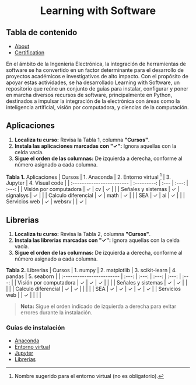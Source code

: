 <h1 align="center">Learning with Software</h1>

## Tabla de contenido
- [About](#-Aplicaciones)
- [Certification](#-certification)

En el ámbito de la Ingeniería Electrónica, la integración de herramientas de software se ha convertido en un factor determinante para el desarrollo de proyectos académicos e investigativos de alto impacto. Con el propósito de apoyar estas actividades, se ha desarrollado Learning with Software, un repositorio que reúne un conjunto de guías para instalar, configurar y poner en marcha diversos recursos de software, principalmente en Python, destinados a impulsar la integración de la electrónica con áreas como la inteligencia artificial, visión por computadora, y ciencias de la computación.

## Aplicaciones

  1. **Localiza tu curso:** Revisa la Tabla 1, columna **"Cursos"**.  
  2. **Instala las aplicaciones marcadas con "✓":** Ignora aquellas con la celda vacía.  
  3. **Sigue el orden de las columnas:** De izquierda a derecha, conforme al número asignado a cada columna.

**Tabla 1.** Aplicaciones
| Cursos                    | 1. Anaconda | 2. Entorno virtual [^1] | 3. Jupyter | 4. Visual code |
| :------------------------ | :---------: | :---                    | :---:      |  :---:         | 
| Visión por computadora    | ✓           | cv                      | ✓          |               |
| Señales y sistemas        | ✓           | signalsys               | ✓          |               |
| Calculo diferencial       | ✓           | math                    | ✓          |               |
| SEA                       | ✓           | ai                      | ✓          |               |
| Servicios web             | ✓           | websrv                  |            | ✓             |
[^1]: Nombre sugerido para el entorno virtual (no es obligatorio).

## Librerias

  1. **Localiza tu curso:** Revisa la Tabla 2, columna **"Cursos"**.  
  2. **Instala las librerias marcadas con "✓":** Ignora aquellas con la celda vacía.  
  3. **Sigue el orden de las columnas:** De izquierda a derecha, conforme al número asignado a cada columna.

**Tabla 2.** Librerias
| Cursos                    | 1. numpy | 2. matplotlib | 3. scikit-learn | 4. pandas | 5. seaborn |
| :------------------------ | :---:    | :---:         | :---:           | :---:     | :---:      |
| Visión por computadora    | ✓        | ✓             | ✓              |           |            |
| Señales y sistemas        | ✓        | ✓             |                |            |            |
| Calculo diferencial       | ✓        | ✓             |                |            |           |
| SEA                       | ✓        | ✓             | ✓              |  ✓        | ✓         |
| Servicios web             |          | ✓             |                |            |           |


> **Nota:** Sigue el orden indicado de izquierda a derecha para evitar errores durante la instalación.

### Guías de instalación

- [Anaconda](guides/anaconda/anaconda-install.md)
- [Entorno virtual](guides/anaconda/virtual-environments.md)
- [Jupyter](guides/anaconda/jupyter.md)
- [Librerias](guides/anaconda/libraries.md)
